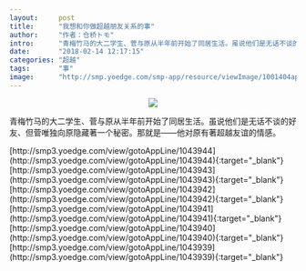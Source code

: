 ```yaml
---
layout:     post
title:      "我想和你做超越朋友关系的事"
author:     "作者：仓桥トモ"
intro:      "青梅竹马的大二学生、菅与原从半年前开始了同居生活。虽说他们是无话不谈的好友、但菅唯独向原隐藏著一个秘密。那就是——他对原有著超越友谊的情感。"
date:       "2018-02-14 12:17:15"
categories: "超越"
tags:       "事"
image:      "http://smp.yoedge.com/smp-app/resource/viewImage/1001404appline.png"
---
```

<div style="text-align: center">
<p><img src="http://smp.yoedge.com/smp-app/resource/viewImage/1001404appline.png"/></p>
</div>
<p class="post-meta">
<span>青梅竹马的大二学生、菅与原从半年前开始了同居生活。虽说他们是无话不谈的好友、但菅唯独向原隐藏著一个秘密。那就是——他对原有著超越友谊的情感。</span>
</p>
[http://smp3.yoedge.com/view/gotoAppLine/1043944](http://smp3.yoedge.com/view/gotoAppLine/1043944){:target="_blank"}
[http://smp3.yoedge.com/view/gotoAppLine/1043943](http://smp3.yoedge.com/view/gotoAppLine/1043943){:target="_blank"}
[http://smp3.yoedge.com/view/gotoAppLine/1043942](http://smp3.yoedge.com/view/gotoAppLine/1043942){:target="_blank"}
[http://smp3.yoedge.com/view/gotoAppLine/1043941](http://smp3.yoedge.com/view/gotoAppLine/1043941){:target="_blank"}
[http://smp3.yoedge.com/view/gotoAppLine/1043940](http://smp3.yoedge.com/view/gotoAppLine/1043940){:target="_blank"}
[http://smp3.yoedge.com/view/gotoAppLine/1043939](http://smp3.yoedge.com/view/gotoAppLine/1043939){:target="_blank"}


